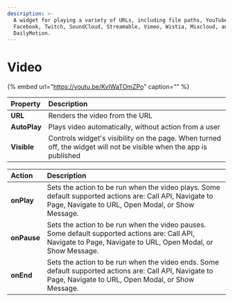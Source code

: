 ```yaml
---
description: >-
  A widget for playing a variety of URLs, including file paths, YouTube,
  Facebook, Twitch, SoundCloud, Streamable, Vimeo, Wistia, Mixcloud, and
  DailyMotion.
---
```


# Video

{% embed url="https://youtu.be/KvIWaTOmZPo" caption="" %}

| Property | Description |
| :--- | :--- |
| **URL** | Renders the video from the URL |
| **AutoPlay** | Plays video automatically, without action from a user |
| **Visible** | Controls widget's visibility on the page. When turned off, the widget will not be visible when the app is published |

| Action | Description |
| :--- | :--- |
| **onPlay** | Sets the action to be run when the video plays. Some default supported actions are: Call API, Navigate to Page, Navigate to URL, Open Modal, or Show Message. |
| **onPause** | Sets the action to be run when the video pauses. Some default supported actions are: Call API, Navigate to Page, Navigate to URL, Open Modal, or Show Message. |
| **onEnd** | Sets the action to be run when the video ends. Some default supported actions are: Call API, Navigate to Page, Navigate to URL, Open Modal, or Show Message. |

